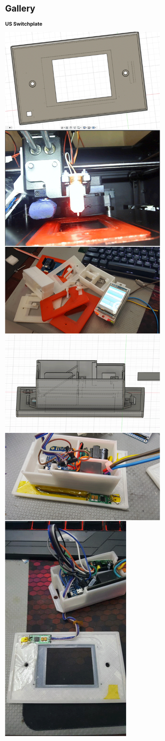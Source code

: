 <h1>Gallery</h1>

### US Switchplate

<div class="row justify-content-center">
    <div class="col-md-auto">
        <div class="row">
            <a href="https://raw.githubusercontent.com/fvanroie/hasp-docs/master/docs/assets/images/builds/switchplate-us-0.png" data-toggle="lightbox" data-gallery="example-gallery" class="col-sm-4" data-title="A random title" data-footer="A custom footer text">
                <img src="../assets/images/builds/switchplate-us-0.png" class="img-fluid">
            </a>
            <a href="https://raw.githubusercontent.com/fvanroie/hasp-docs/master/docs/assets/images/builds/switchplate-us-1.png" data-toggle="lightbox" data-gallery="example-gallery" class="col-sm-4" data-title="A random title" data-footer="A custom footer text">
                <img src="../assets/images/builds/switchplate-us-1.png" class="img-fluid">
            </a>
            <a href="https://raw.githubusercontent.com/fvanroie/hasp-docs/master/docs/assets/images/builds/switchplate-us-2.png" data-toggle="lightbox" data-gallery="example-gallery" class="col-sm-4" data-title="A random title" data-footer="A custom footer text">
                <img src="../assets/images/builds/switchplate-us-2.png" class="img-fluid">
            </a>
        </div>
        <div class="row">
            <a href="https://raw.githubusercontent.com/fvanroie/hasp-docs/master/docs/assets/images/builds/wallbox-us-0.png" data-toggle="lightbox" data-gallery="example-gallery" class="col-sm-4" data-title="A random title" data-footer="A custom footer text">
                <img src="../assets/images/builds/wallbox-us-0.png" class="img-fluid">
            </a>
            <a href="https://raw.githubusercontent.com/fvanroie/hasp-docs/master/docs/assets/images/builds/wallbox-us-1.png" data-toggle="lightbox" data-gallery="example-gallery" class="col-sm-4" data-title="A random title" data-footer="A custom footer text">
                <img src="../assets/images/builds/wallbox-us-1.png" class="img-fluid">
            </a>
            <a href="https://raw.githubusercontent.com/fvanroie/hasp-docs/master/docs/assets/images/builds/wallbox-us-2.png" data-toggle="lightbox" data-gallery="example-gallery" class="col-sm-4" data-title="A random title" data-footer="A custom footer text">
                <img src="../assets/images/builds/wallbox-us-2.png" class="img-fluid">
            </a>
        </div>
    </div>
</div>